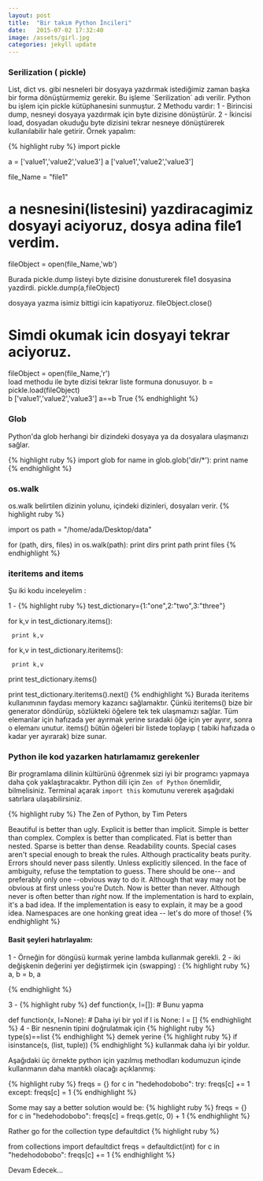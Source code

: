 ```yaml
---
layout: post
title:  "Bir takım Python İncileri"
date:   2015-07-02 17:32:40
image: /assets/girl.jpg
categories: jekyll update
---
```

<h3>Serilization ( pickle)</h3>
List, dict vs. gibi nesneleri bir dosyaya yazdırmak istediğimiz zaman başka bir forma dönüştürmemiz gerekir. Bu işleme `Serilization` adı verilir. Python bu işlem için pickle kütüphanesini sunmuştur.
2 Methodu vardır:
1 - Birincisi dump, nesneyi dosyaya yazdırmak için byte dizisine dönüştürür.
2 - İkincisi load, dosyadan okuduğu byte dizisini tekrar nesneye dönüştürerek kullanılabilir hale getirir.
Örnek yapalım:

{% highlight ruby %}
import pickle

a = ['value1','value2','value3']
a
['value1','value2','value3']

file_Name = "file1"
# a nesnesini(listesini) yazdiracagimiz dosyayi aciyoruz, dosya adina file1 verdim.
fileObject = open(file_Name,'wb') 

Burada pickle.dump listeyi byte dizisine donusturerek file1 dosyasina yazdirdi.
pickle.dump(a,fileObject)   

dosyaya yazma isimiz bittigi icin kapatiyoruz.
fileObject.close()
# Simdi okumak icin dosyayi tekrar aciyoruz.
fileObject = open(file_Name,'r')  
load methodu ile byte dizisi tekrar liste formuna donusuyor.
b = pickle.load(fileObject)  
b
['value1','value2','value3']
a==b
True
{% endhighlight %}

<h3>Glob</h3>
Python'da glob herhangi bir dizindeki dosyaya ya da dosyalara ulaşmanızı sağlar.

{% highlight ruby %}
import glob
for name in glob.glob('dir/*'):
    print name
{% endhighlight %}

<h3>os.walk</h3>
os.walk belirtilen dizinin yolunu, içindeki dizinleri, dosyaları verir.
{% highlight ruby %}

import os
path = "/home/ada/Desktop/data"

for (path, dirs, files) in os.walk(path):
	print dirs
	print path
	print files
{% endhighlight %}

<h3>iteritems and items</h3>
Şu iki kodu inceleyelim : 

1 - 
{% highlight ruby %}
test_dictionary={1:"one",2:"two",3:"three"}


for k,v in test_dictionary.items():

     print k,v


for k,v in test_dictionary.iteritems():

     print k,v

print test_dictionary.items()

print test_dictionary.iteritems().next()
{% endhighlight %}
Burada iteritems kullanımının faydası memory kazancı sağlamaktır. Çünkü iteritems() bize bir generator döndürüp, sözlükteki öğelere tek tek ulaşmamızı sağlar. Tüm elemanlar için hafızada yer ayırmak yerine sıradaki öğe için yer ayırır, sonra o elemanı unutur. 
items() bütün öğeleri bir listede toplayıp ( tabiki hafızada o kadar yer ayırarak) bize sunar.

<h3>Python ile kod yazarken hatırlamamız gerekenler</h3>

Bir programlama dilinin kültürünü öğrenmek sizi iyi bir programcı yapmaya daha çok yaklaştıracaktır. Python dili için `Zen of Python` önemlidir, bilmelisiniz. Terminal açarak `import this` komutunu 
vererek aşağıdaki satırlara ulaşabilirsiniz.

{% highlight ruby %}
The Zen of Python, by Tim Peters

Beautiful is better than ugly.
Explicit is better than implicit.
Simple is better than complex.
Complex is better than complicated.
Flat is better than nested.
Sparse is better than dense.
Readability counts.
Special cases aren't special enough to break the rules.
Although practicality beats purity.
Errors should never pass silently.
Unless explicitly silenced.
In the face of ambiguity, refuse the temptation to guess.
There should be one-- and preferably only one --obvious way to do it.
Although that way may not be obvious at first unless you're Dutch.
Now is better than never.
Although never is often better than *right* now.
If the implementation is hard to explain, it's a bad idea.
If the implementation is easy to explain, it may be a good idea.
Namespaces are one honking great idea -- let's do more of those!
{% endhighlight %}

<h4>Basit şeyleri hatırlayalım:</h4>

1 - Örneğin for döngüsü kurmak yerine lambda kullanmak gerekli.
2 - iki değişkenin değerini yer değiştirmek için (swapping) : 
{% highlight ruby %}
 a, b = b, a

{% endhighlight %}


3 - 
{% highlight ruby %}
  def function(x, l=[]):          # Bunu yapma

  def function(x, l=None):        # Daha iyi bir yol
      if l is None:
          l = []
{% endhighlight %}
4 - Bir nesnenin tipini doğrulatmak için
{% highlight ruby %}
type(s)==list
{% endhighlight %}
demek yerine 
{% highlight ruby %}
if isinstance(s, (list, tuple))
{% endhighlight %}
kullanmak daha iyi bir yoldur.

Aşağıdaki üç örnekte python için yazılmış methodları kodumuzun içinde kullanmanın daha mantıklı olacağı açıklanmış:

{% highlight ruby %}
freqs = {}
for c in "hedehodobobo":
    try:
        freqs[c] += 1
    except:
        freqs[c] = 1
{% endhighlight %}

Some may say a better solution would be:
{% highlight ruby %}
  freqs = {}
  for c in "hedehodobobo":
      freqs[c] = freqs.get(c, 0) + 1
{% endhighlight %}

Rather go for the collection type defaultdict
{% highlight ruby %}

from collections import defaultdict
freqs = defaultdict(int)
for c in "hedehodobobo":
    freqs[c] += 1
{% endhighlight %}

Devam Edecek...

[jekyll]:      http://jekyllrb.com
[jekyll-gh]:   https://pages.github.com/
[jekyllblo]:   https://github.com/adakarci/myblog